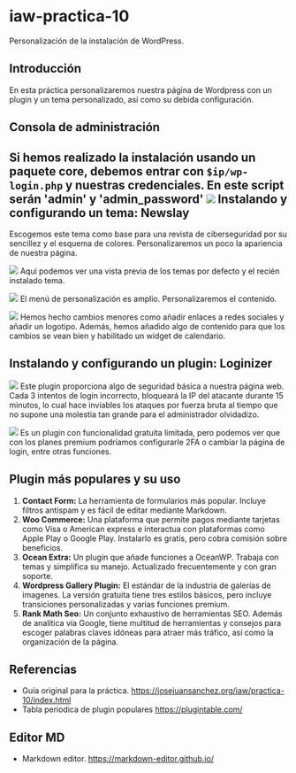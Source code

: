 # iaw-practica-10
Personalización de la instalación de WordPress.

**Introducción**
------------
En esta práctica personalizaremos nuestra página de Wordpress con un plugin y un tema personalizado, así como su debida configuración.

**Consola de administración**
------------

Si hemos realizado la instalación usando un paquete core, debemos entrar con `$ip/wp-login.php` y nuestras credenciales. En este script serán 'admin' y 'admin_password'
![](https://i.imgur.com/HH5lPv7.png)
**Instalando y configurando un tema: Newslay**
------------
Escogemos este tema como base para una revista de ciberseguridad por su sencillez y el esquema de colores. Personalizaremos un poco la apariencia de nuestra página.

![](https://i.imgur.com/z1s4aMq.png)
Aquí podemos ver una vista previa de los temas por defecto y el recién instalado tema.

![](https://i.imgur.com/srfMh3A.png)
El menú de personalización es amplio. Personalizaremos el contenido.

![](https://i.imgur.com/y8dGYRN.png)
Hemos hecho cambios menores como añadir enlaces a redes sociales y añadir un logotipo. Además, hemos añadido algo de contenido para que los cambios se vean bien y habilitado un widget de calendario.


**Instalando y configurando un plugin: Loginizer**
------------
![](https://i.imgur.com/ciRzT1L.png)
Este plugin proporciona algo de seguridad básica a nuestra página web. Cada 3 intentos de login incorrecto, bloqueará la IP del atacante durante 15 minutos, lo cual hace inviables los ataques por fuerza bruta al tiempo que no supone una molestia tan grande para el administrador olvidadizo.

![](https://i.imgur.com/Y4TzlZt.png)
Es un plugin con funcionalidad gratuita limitada, pero podemos ver que con los planes premium podríamos configurarle 2FA o cambiar la página de login, entre otras funciones.

**Plugin más populares y su uso**
------------
1. **Contact Form:** La herramienta de formularios más popular. Incluye filtros antispam y es fácil de editar mediante Markdown.
2. **Woo Commerce:** Una plataforma que permite pagos mediante tarjetas como Visa o American express e interactua con plataformas como Apple Play o Google Play. Instalarlo es gratis, pero cobra comisión sobre beneficios.
3. **Ocean Extra:** Un plugin que añade funciones a OceanWP. Trabaja con temas y simplifica su manejo. Actualizado frecuentemente y con gran soporte.
4. **Wordpress Gallery Plugin:** El estándar de la industria de galerías de imagenes. La versión gratuita tiene tres estilos básicos, pero incluye transiciones personalizadas y varias funciones premium.
5. **Rank Math Seo:** Un conjunto exhaustivo de herramientas SEO. Además de analítica vía Google, tiene multitud de herramientas y consejos para escoger palabras claves idóneas para atraer más tráfico, así como la organización de la página.

**Referencias**
------------
- Guía original para la práctica.
https://josejuansanchez.org/iaw/practica-10/index.html
- Tabla periodica de plugin populares
https://plugintable.com/

**Editor MD**
------------
- Markdown editor.
https://markdown-editor.github.io/
